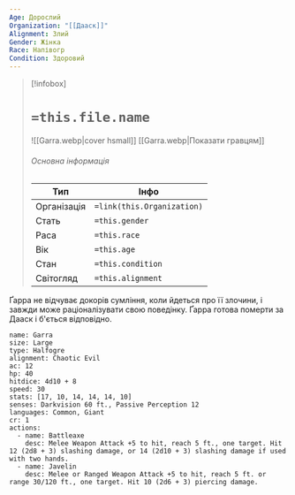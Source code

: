 ```yaml
---
Age: Дорослий
Organization: "[[Дааск]]"
Alignment: Злий
Gender: Жінка
Race: Напівогр
Condition: Здоровий
---
```

> [!infobox]
> # `=this.file.name`
> ![[Garra.webp|cover hsmall]]
> [[Garra.webp|Показати гравцям]]
> ###### Основна інформація
> Тип | Інфо |
> ---|---|
> Організація | `=link(this.Organization)` |
> Стать | `=this.gender` |
> Раса | `=this.race` |
> Вік | `=this.age` |
> Стан | `=this.condition` |
> Світогляд | `=this.alignment` |

Ґарра не відчуває докорів сумління, коли йдеться про її злочини, і завжди може раціоналізувати свою поведінку. Ґарра готова померти за Дааск і б'ється відповідно.
```statblock
name: Garra
size: Large
type: Halfogre
alignment: Chaotic Evil
ac: 12
hp: 40
hitdice: 4d10 + 8
speed: 30
stats: [17, 10, 14, 14, 14, 10]
senses: Darkvision 60 ft., Passive Perception 12
languages: Common, Giant
cr: 1
actions:
  - name: Battleaxe
    desc: Melee Weapon Attack +5 to hit, reach 5 ft., one target. Hit 12 (2d8 + 3) slashing damage, or 14 (2d10 + 3) slashing damage if used with two hands.
  - name: Javelin
    desc: Melee or Ranged Weapon Attack +5 to hit, reach 5 ft. or range 30/120 ft., one target. Hit 10 (2d6 + 3) piercing damage.
```
